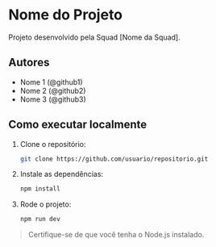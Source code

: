 # Nome do Projeto

Projeto desenvolvido pela Squad [Nome da Squad].

## Autores
- Nome 1 (@github1)
- Nome 2 (@github2)
- Nome 3 (@github3)

## Como executar localmente

1. Clone o repositório:
   ```bash
   git clone https://github.com/usuario/repositorio.git
   ```

2. Instale as dependências:
   ```bash
   npm install
   ```

3. Rode o projeto:
   ```bash
   npm run dev
   ```

> Certifique-se de que você tenha o Node.js instalado.
